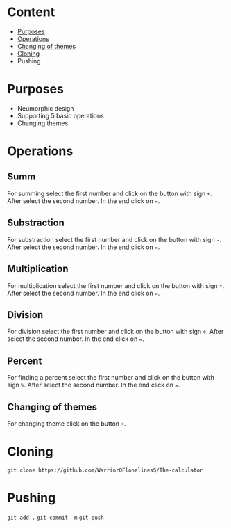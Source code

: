 # Content 
  + [Purposes](https://github.com/WarriorOFlonelinesS/The-calculator/edit/main/README.md#purpose)
  + [Operations](https://github.com/WarriorOFlonelinesS/The-calculator/edit/main/README.md#operations)
  + [Changing of themes](https://github.com/WarriorOFlonelinesS/The-calculator/edit/main/README.md#changing-of-themes)
  + [Cloning](https://github.com/WarriorOFlonelinesS/The-calculator/edit/main/README.md#cloning)
  + Pushing
# Purposes
   + Neumorphic design
   + Supporting 5 basic operations
   + Changing themes
# Operations 
## Summ
For summing select the first number and click on the button with sign `+`. After select the second number. In the end click on `=`.
## Substraction 
For substraction select the first number and click on the button with sign `-`. After select the second number. In the end click on `=`.
## Multiplication
For multiplication select the first number and click on the button with sign `*`. After select the second number. In the end click on `=`.
## Division
For division select the first number and click on the button with sign `÷`. After select the second number. In the end click on `=`.
## Percent 
For finding a percent select the first number and click on the button with sign `%`. After select the second number. In the end click on `=`.
## Changing of themes
For changing theme click on the button `☼`.
# Cloning 
`git clone https://github.com/WarriorOFlonelinesS/The-calculator`
# Pushing 
`git add .`
`git commit -m`
`git push`
